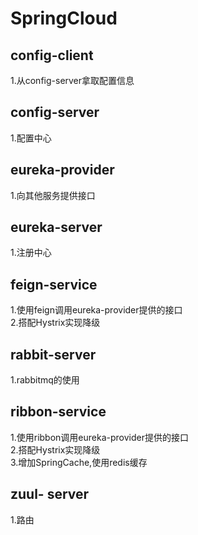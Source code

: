# SpringCloud
## config-client
1.从config-server拿取配置信息
## config-server
1.配置中心
## eureka-provider
1.向其他服务提供接口
## eureka-server
1.注册中心
## feign-service
1.使用feign调用eureka-provider提供的接口  
2.搭配Hystrix实现降级
## rabbit-server
1.rabbitmq的使用
## ribbon-service
1.使用ribbon调用eureka-provider提供的接口  
2.搭配Hystrix实现降级  
3.增加SpringCache,使用redis缓存
## zuul- server
1.路由
